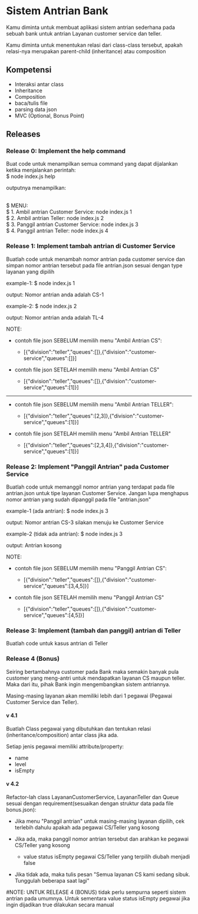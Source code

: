   # Sistem Antrian Bank

Kamu diminta untuk membuat aplikasi sistem antrian sederhana pada sebuah bank untuk antrian Layanan customer service dan teller.

Kamu diminta untuk menentukan relasi dari class-class tersebut, apakah relasi-nya merupakan parent-child (inheritance) atau composition

## Kompetensi
- Interaksi antar class
- Inheritance
- Composition
- baca/tulis file
- parsing data json
- MVC (Optional, Bonus Point)

## Releases

### Release 0: Implement the help command
Buat code untuk menampilkan semua command yang dapat dijalankan ketika menjalankan perintah:
<br>$ node index.js help

outputnya menampilkan:

<br>$ MENU:
<br>$ 1. Ambil antrian Customer Service: node index.js 1
<br>$ 2. Ambil antrian Teller: node index.js 2
<br>$ 3. Panggil antrian Customer Service: node index.js 3
<br>$ 4. Panggil antrian Teller: node index.js 4

### Release 1: Implement tambah antrian di Customer Service
Buatlah code untuk menambah nomor antrian pada customer service dan simpan nomor antrian tersebut pada file antrian.json sesuai dengan type layanan yang dipilih

example-1:
$ node index.js 1

output:
Nomor antrian anda adalah CS-1

example-2:
$ node index.js 2

output:
Nomor antrian anda adalah TL-4


NOTE:
- contoh file json SEBELUM memilih menu "Ambil Antrian CS":
  - [{"division":"teller","queues":[]},{"division":"customer-service","queues":[]}]

- contoh file json SETELAH memilih menu "Ambil Antrian CS"
  - [{"division":"teller","queues":[]},{"division":"customer-service","queues":[1]}]

*********************************************************************************

- contoh file json SEBELUM memilih menu "Ambil Antrian TELLER":
  - [{"division":"teller","queues":[2,3]},{"division":"customer-service","queues":[1]}]

- contoh file json SETELAH memilih menu "Ambil Antrian TELLER"
  - [{"division":"teller","queues":[2,3,4]},{"division":"customer-service","queues":[1]}]


### Release 2: Implement "Panggil Antrian" pada Customer Service
Buatlah code untuk memanggil nomor antrian yang terdapat pada file antrian.json untuk tipe layanan Customer Service.
Jangan lupa menghapus nomor antrian yang sudah dipanggil pada file "antrian.json"

example-1 (ada antrian):
$ node index.js 3

output:
Nomor antrian CS-3 silakan menuju ke Customer Service

example-2 (tidak ada antrian):
$ node index.js 3

output:
Antrian kosong

NOTE:
- contoh file json SEBELUM memilih menu "Panggil Antrian CS":
  - [{"division":"teller","queues":[]},{"division":"customer-service","queues":[3,4,5]}]

- contoh file json SETELAH memilih menu "Panggil Antrian CS"
  - [{"division":"teller","queues":[]},{"division":"customer-service","queues":[4,5]}]


### Release 3: Implement (tambah dan panggil) antrian di Teller
Buatlah code untuk kasus antrian di Teller


### Release 4 (Bonus)
Seiring bertambahnya customer pada Bank maka semakin banyak pula customer yang meng-antri untuk mendapatkan layanan CS maupun teller. Maka dari itu, pihak Bank ingin mengembangkan sistem antriannya.

Masing-masing layanan akan memiliki lebih dari 1 pegawai (Pegawai Customer Service dan Teller).

#### v 4.1
Buatlah Class pegawai yang dibutuhkan dan tentukan relasi (inheritance/composition) antar class jika ada.

Setiap jenis pegawai memiliki attribute/property:
 - name
 - level
 - isEmpty

#### v 4.2
Refactor-lah class LayananCustomerService, LayananTeller dan Queue sesuai dengan requirement(sesuaikan dengan struktur data pada file bonus.json):

- Jika menu "Panggil antrian" untuk masing-masing layanan dipilih, cek terlebih dahulu apakah ada pegawai CS/Teller yang kosong

- Jika ada, maka panggil nomor antrian tersebut dan arahkan ke pegawai CS/Teller yang kosong
  - value status isEmpty pegawai CS/Teller yang terpilih diubah menjadi false

- Jika tidak ada, maka tulis pesan "Semua layanan CS kami sedang sibuk. Tunggulah beberapa saat lagi"


#NOTE:
UNTUK RELEASE 4 (BONUS) tidak perlu sempurna seperti sistem antrian pada umumnya.
Untuk sementara value status isEmpty pegawai jika ingin dijadikan true dilakukan secara manual
